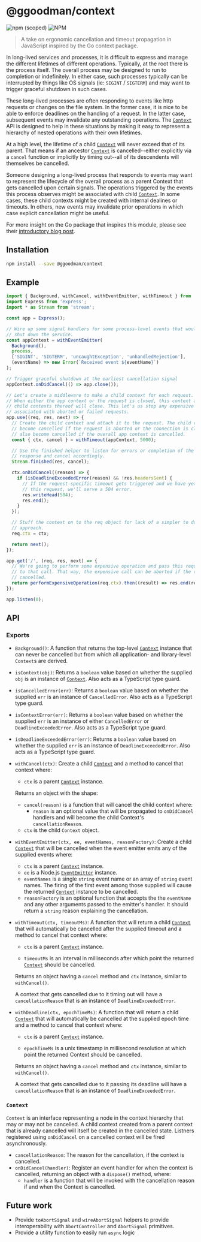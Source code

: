 # @ggoodman/context

![npm (scoped)](https://img.shields.io/npm/v/@ggoodman/context?style=flat-square)
![NPM](https://img.shields.io/npm/l/@ggoodman/context?style=flat-square)

> A take on ergonomic cancellation and timeout propagation in JavaScript inspired by the Go context package.

In long-lived services and processes, it is difficult to express and manage the different lifetimes of different operations. Typically, at the root there is the process itself. The overall process may be designed to run to completion or indefinitely. In either case, such processes typically can be interrupted by things like OS signals (ie: `SIGINT` / `SIGTERM`) and may want to trigger graceful shutdown in such cases.

These long-lived processes are often responding to events like http requests or changes on the file system. In the former case, it is nice to be able to enforce deadlines on the handling of a request. In the latter case, subsequent events may invalidate any outstanding operations. The [`Context`](#Context) API is designed to help in these situations by making it easy to represent a hierarchy of nested operations with their own lifetimes.

At a high level, the lifetime of a child [`Context`](#Context) will never exceed that of its parent. That means if an ancestor [`Context`](#Context) is cancelled--either explicitly via a `cancel` function or implicitly by timing out--all of its descendents will themselves be cancelled.

Someone designing a long-lived process that responds to events may want to represent the lifecycle of the overall process as a parent Context that gets cancelled upon certain signals. The operations triggered by the events this process observes might be associated with child [`Context`](#Context). In some cases, these child contexts might be created with internal dealines or timeouts. In others, new events may invalidate prior operations in which case explicit cancellation might be useful.

For more insight on the Go package that inspires this module, please see their [introductory blog post](https://blog.golang.org/context).

## Installation

```sh
npm install --save @ggoodman/context
```

## Example

```js
import { Background, withCancel, withEventEmitter, withTimeout } from '@ggoodman/context';
import Express from 'express';
import * as Stream from 'stream';

const app = Express();

// Wire up some signal handlers for some process-level events that would indicate a need to
// shut down the service.
const appContext = withEventEmitter(
  Background(),
  process,
  ['SIGINT', 'SIGTERM', 'uncaughtException', 'unhandledRejection'],
  (eventName) => new Error(`Received event ${eventName}`)
);

// Trigger graceful shutdown at the earliest cancellation signal
appContext.onDidCancel(() => app.close());

// Let's create a middleware to make a child context for each request.
// When either the app context or the request is closed, this context and any
// child contexts thereof will close. This let's us stop any expensive operations
// associated with aborted or failed requests.
app.use((req, res, next) => {
  // Create the child context and attach it to the request. The child context will
  // become cancelled if the request is aborted or the connection is closed. It will
  // also become cancelled if the overall app context is cancelled.
  const { ctx, cancel } = withTimeout(appContext, 5000);

  // Use the finished helper to listen for errors or completion of the
  // response and cancel accordingly.
  Stream.finished(res, cancel);

  ctx.onDidCancel((reason) => {
    if (isDeadlineExceededError(reason) && !res.headersSent) {
      // If the request-specific timeout gets triggered and we have yet to serve
      // this request, we'll serve a 504 error.
      res.writeHead(504);
      res.end();
    }
  });

  // Stuff the context on to the req object for lack of a simpler to document
  // approach.
  req.ctx = ctx;

  return next();
});

app.get('/', (req, res, next) => {
  // We're going to perform some expensive operation and pass this request's context
  // to that call. That way, the expensive call can be aborted if the context is
  // cancelled.
  return performExpensiveOperation(req.ctx).then((result) => res.end(result), next);
});

app.listen(0);
```

## API

### Exports

- `Background()`: A function that returns the top-level [`Context`](#Context) instance that can never be cancelled but from which all application- and library-level `Context`s are derived.

- `isContext(obj)`: Returns a `boolean` value based on whether the supplied `obj` is an instance of [`Context`](#Context). Also acts as a TypeScript type guard.

- `isCancelledError(err)`: Returns a `boolean` value based on whether the supplied `err` is an instance of `CancelledError`. Also acts as a TypeScript type guard.

- `isContextError(err)`: Returns a `boolean` value based on whether the supplied `err` is an instance of either `CancelledError` or `DeadlineExceededError`. Also acts as a TypeScript type guard.

- `isDeadlineExceededError(err)`: Returns a `boolean` value based on whether the supplied `err` is an instance of `DeadlineExceededError`. Also acts as a TypeScript type guard.

- `withCancel(ctx)`: Create a child [`Context`](#Context) and a method to cancel that context where:

  - `ctx` is a parent [`Context`](#Context) instance.

  Returns an object with the shape:

  - `cancel(reason)` is a function that will cancel the child context where:
    - `reason` is an optional value that will be propagated to `onDidCancel` handlers and will become the child Context's `cancellationReason`.
  - `ctx` is the child `Context` object.

- `withEventEmitter(ctx, ee, eventNames, reasonFactory)`: Create a child [`Context`](#Context) that will be cancelled when the event emitter emits any of the supplied events where:

  - `ctx` is a parent [`Context`](#Context) instance.
  - `ee` is a Node.js [`EventEmitter`](https://nodejs.org/api/events.html#events_class_eventemitter) instance.
  - `eventNames` is a single `string` event name or an array of `string` event names. The firing of the first event among those supplied will cause the returned [`Context`](#Context) instance to be cancelled.
  - `reasonFactory` is an optional function that accepts the the `eventName` and any other arguments passed to the emitter's handler. It should return a `string` reason explaining the cancellation.

- `withTimeout(ctx, timeoutMs)`: A function that will return a child [`Context`](#Context) that will automatically be cancelled after the supplied timeout and a method to cancel that context where:

  - `ctx` is a parent [`Context`](#Context) instance.

  - `timeoutMs` is an interval in milliseconds after which point the returned [`Context`](#Context) should be cancelled.

  Returns an object having a `cancel` method and `ctx` instance, similar to `withCancel()`.

  A context that gets cancelled due to it timing out will have a `cancellationReason` that is an instance of `DeadlineExceededError`.

- `withDeadline(ctx, epochTimeMs)`: A function that will return a child [`Context`](#Context) that will automatically be cancelled at the supplied epoch time and a method to cancel that context where:

  - `ctx` is a parent [`Context`](#Context) instance.

  - `epochTimeMs` is a unix timestamp in millisecond resolution at which point the returned Context should be cancelled.

  Returns an object having a `cancel` method and `ctx` instance, similar to `withCancel()`.

  A context that gets cancelled due to it passing its deadline will have a `cancellationReason` that is an instance of `DeadlineExceededError`.

### `Context`

`Context` is an interface representing a node in the context hierarchy that may or may not be cancelled. A child context created from a parent context that is already cancelled will itself be created in the cancelled state. Listners registered using `onDidCancel` on a cancelled context will be fired asynchronously.

- `cancellationReason`: The reason for the cancellation, if the context is cancelled.
- `onDidCancel(handler)`: Register an event handler for when the context is cancelled, returning an object with a `dispose()` method, where:
  - `handler` is a function that will be invoked with the cancellation reason if and when the Context is cancelled.

## Future work

- Provide `toAbortSignal` and `wireAbortSignal` helpers to provide interoperability with `AbortController` and `AbortSignal` primitives.
- Provide a utility function to easily run `async` logic
